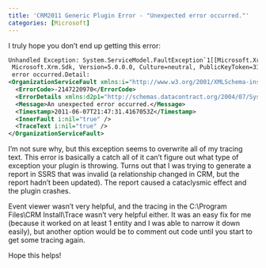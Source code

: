 ```yaml
---
title: 'CRM2011 Generic Plugin Error - "Unexpected error occurred."'
categories: [Microsoft]
---
```



I truly hope you don’t end up getting this error:

```xml
Unhandled Exception: System.ServiceModel.FaultException`1[[Microsoft.Xrm.Sdk.OrganizationServiceFault,
 Microsoft.Xrm.Sdk, Version=5.0.0.0, Culture=neutral, PublicKeyToken=31bf3856ad364e35]]: An unexpected
 error occurred.Detail:
<OrganizationServiceFault xmlns:i="http://www.w3.org/2001/XMLSchema-instance" xmlns="http://schemas.microsoft.com/xrm/2011/Contracts">
  <ErrorCode>-2147220970</ErrorCode>
  <ErrorDetails xmlns:d2p1="http://schemas.datacontract.org/2004/07/System.Collections.Generic" />
  <Message>An unexpected error occurred.</Message>
  <Timestamp>2011-06-07T21:47:31.4167053Z</Timestamp>
  <InnerFault i:nil="true" />
  <TraceText i:nil="true" />
</OrganizationServiceFault>
```

I’m not sure why, but this exception seems to overwrite all of my tracing text. This error is basically a catch all of it can’t figure out what type of exception your plugin is throwing. Turns out that I was trying to generate a report in SSRS that was invalid (a relationship changed in CRM, but the report hadn’t been updated). The report caused a cataclysmic effect and the plugin crashes.

Event viewer wasn’t very helpful, and the tracing in the C:\Program Files\CRM Install\Trace wasn’t very helpful either. It was an easy fix for me (because it worked on at least 1 entity and I was able to narrow it down easily), but another option would be to comment out code until you start to get some tracing again.

Hope this helps!